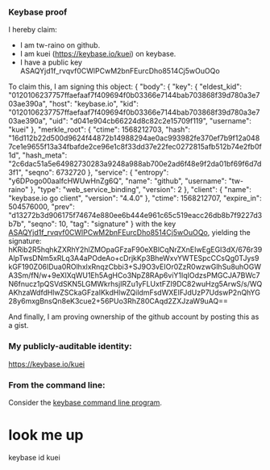 ### Keybase proof

I hereby claim:

  * I am tw-raino on github.
  * I am kuei (https://keybase.io/kuei) on keybase.
  * I have a public key ASAQYjd1f_rvqvf0CWlPCwM2bnFEurcDho8514Cj5wOuOQo

To claim this, I am signing this object:
{
  "body": {
    "key": {
      "eldest_kid": "0120106237757ffaefaaf7f409694f0b03366e7144bab703868f39d780a3e703ae390a",
      "host": "keybase.io",
      "kid": "0120106237757ffaefaaf7f409694f0b03366e7144bab703868f39d780a3e703ae390a",
      "uid": "d041e904cb66224d8c82c2e15709f119",
      "username": "kuei"
    },
    "merkle_root": {
      "ctime": 1568212703,
      "hash": "16d112b22d500d9624f44872b14988294ae0ac993982fe370ef7b9f12a0487ce1e9655f13a34fbafde2ce96e1c8f33dd37e22fec0272815afb512b74e2fb0f1d",
      "hash_meta": "2c6dac51a5e64982730283a9248a988ab700e2ad6f48e9f2da01bf69f6d7d3f1",
      "seqno": 6732720
    },
    "service": {
      "entropy": "y6DPogo00aalfcHWUwHnZg6Q",
      "name": "github",
      "username": "tw-raino"
    },
    "type": "web_service_binding",
    "version": 2
  },
  "client": {
    "name": "keybase.io go client",
    "version": "4.4.0"
  },
  "ctime": 1568212707,
  "expire_in": 504576000,
  "prev": "d13272b3d906175f74674e880ee6b444e961c65c519eacc26db8b7f9227d3b7b",
  "seqno": 10,
  "tag": "signature"
}
with the key [ASAQYjd1f_rvqvf0CWlPCwM2bnFEurcDho8514Cj5wOuOQo](https://keybase.io/kuei), yielding the signature:
hKRib2R5hqhkZXRhY2hlZMOpaGFzaF90eXBlCqNrZXnEIwEgEGI3dX/676r39AlpTwsDNm5xRLq3A4aPOdeAo+cDrjkKp3BheWxvYWTESpcCCsQg0TJys9kGF190Z06IDua0ROlhxlxRnqzCbbi3+SJ9O3vEIOr0ZzR0wzwGlhSu8uhOGWA3Sm/fN/w+9eXlXqWU1Eh5AgHCo3NpZ8RAp6viY1IqIOdzsPMGCJA7BWc7N6fnucz1pQSVdSKN5LGMWkrhsjIRZu1yFLUxtFZI9DC82wuHzg5ArwS/s/WQAKhzaWdfdHlwZSCkaGFzaIKkdHlwZQildmFsdWXEIFJdUzP7UdswP2nQhYG28y6mxgBnsQn8eK3cue2+56PUo3RhZ80CAqd2ZXJzaW9uAQ==

And finally, I am proving ownership of the github account by posting this as a gist.

### My publicly-auditable identity:

https://keybase.io/kuei

### From the command line:

Consider the [keybase command line program](https://keybase.io/download).
# look me up
keybase id kuei
